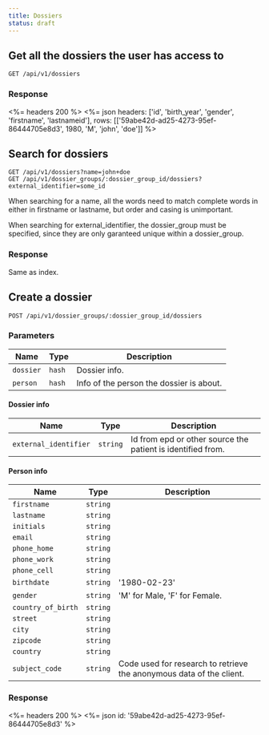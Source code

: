 ```yaml
---
title: Dossiers
status: draft
---
```


## Get all the dossiers the user has access to

    GET /api/v1/dossiers

### Response

<%= headers 200 %>
<%= json headers: ['id', 'birth_year', 'gender', 'firstname', 'lastnameid'],
         rows: [['59abe42d-ad25-4273-95ef-86444705e8d3', 1980, 'M', 'john', 'doe']]
%>


## Search for dossiers

    GET /api/v1/dossiers?name=john+doe
    GET /api/v1/dossier_groups/:dossier_group_id/dossiers?external_identifier=some_id

When searching for a name, all the words need to match complete words in either in firstname or lastname, but order and casing is unimportant.

When searching for external_identifier, the dossier_group must be specified, since they are only garanteed unique within a dossier_group.

### Response

Same as index.


## Create a dossier

    POST /api/v1/dossier_groups/:dossier_group_id/dossiers

### Parameters

Name      | Type   | Description
----------|--------|--------------
`dossier` | `hash` | Dossier info.
`person`  | `hash` | Info of the person the dossier is about.

#### Dossier info

Name                  | Type   | Description
----------------------|--------|--------------
`external_identifier` | `string` | Id from epd or other source the patient is identified from.

#### Person info

Name                  | Type   | Description
----------------------|--------|--------------
`firstname`        | `string` |
`lastname`         | `string` |
`initials`         | `string` |
`email`            | `string` |
`phone_home`       | `string` |
`phone_work`       | `string` |
`phone_cell`       | `string` |
`birthdate`        | `string` | '1980-02-23'
`gender`           | `string` | 'M' for Male, 'F' for Female.
`country_of_birth` | `string` |
`street`           | `string` |
`city`             | `string` |
`zipcode`          | `string` |
`country`          | `string` |
`subject_code`     | `string` | Code used for research to retrieve the anonymous data of the client.

### Response

<%= headers 200 %>
<%= json id: '59abe42d-ad25-4273-95ef-86444705e8d3' %>
